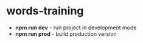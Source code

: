 # words-training

* **npm run dev** - run project in development mode
* **npm run prod** - build production version
